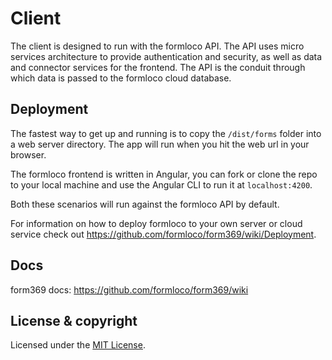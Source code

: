 # Client

The client is designed to run with the formloco API. The API uses micro services architecture to provide authentication and security, as well as data and connector services for the frontend. The API is the conduit through which data is passed to the formloco cloud database.

## Deployment

The fastest way to get up and running is to copy the `/dist/forms` folder into a web server directory. The app will run when you hit the web url in your browser.

The formloco frontend is written in Angular, you can fork or clone the repo to your local machine and use the Angular CLI to run it at `localhost:4200`.

Both these scenarios will run against the formloco API by default.

For information on how to deploy formloco to your own server or cloud service check out https://github.com/formloco/form369/wiki/Deployment.

## Docs

form369 docs: https://github.com/formloco/form369/wiki
​
## License & copyright

Licensed under the [MIT License](LICENSE).